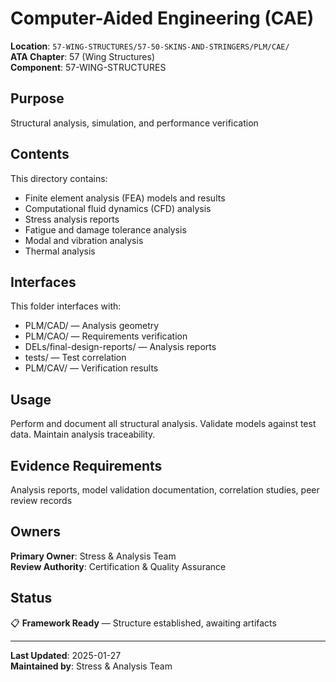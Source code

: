# Computer-Aided Engineering (CAE)

**Location**: `57-WING-STRUCTURES/57-50-SKINS-AND-STRINGERS/PLM/CAE/`  
**ATA Chapter**: 57 (Wing Structures)  
**Component**: 57-WING-STRUCTURES

## Purpose

Structural analysis, simulation, and performance verification

## Contents

This directory contains:

- Finite element analysis (FEA) models and results
- Computational fluid dynamics (CFD) analysis
- Stress analysis reports
- Fatigue and damage tolerance analysis
- Modal and vibration analysis
- Thermal analysis

## Interfaces

This folder interfaces with:

- PLM/CAD/ — Analysis geometry
- PLM/CAO/ — Requirements verification
- DELs/final-design-reports/ — Analysis reports
- tests/ — Test correlation
- PLM/CAV/ — Verification results

## Usage

Perform and document all structural analysis. Validate models against test data. Maintain analysis traceability.

## Evidence Requirements

Analysis reports, model validation documentation, correlation studies, peer review records

## Owners

**Primary Owner**: Stress & Analysis Team  
**Review Authority**: Certification & Quality Assurance

## Status

📋 **Framework Ready** — Structure established, awaiting artifacts

---

**Last Updated**: 2025-01-27  
**Maintained by**: Stress & Analysis Team
